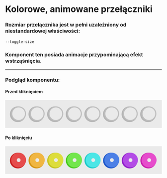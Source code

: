 # Kolorowe, animowane przełączniki
### Rozmiar przełącznika jest w pełni uzależniony od niestandardowej właściwości:
```css
--toggle-size
```
### Komponent ten posiada animacje przypominającą efekt wstrząśnięcia.
---
### Podgląd komponentu:
#### Przed kliknięciem
![Compontent preview](https://github.com/Vorbert-Kruk/Fancy-toggle/blob/master/preview%20images/fancy_toggles_before.png?raw=true)
#### Po kliknięciu
![Compontent preview](https://github.com/Vorbert-Kruk/Fancy-toggle/blob/master/preview%20images/fancy_toggles_after.png?raw=true)
